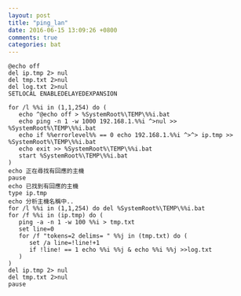 ```yaml
---
layout: post
title: "ping_lan"
date: 2016-06-15 13:09:26 +0800
comments: true
categories: bat
---
```


<pre><code>@echo off
del ip.tmp 2> nul
del tmp.txt 2>nul
del log.txt 2>nul
SETLOCAL ENABLEDELAYEDEXPANSION

for /l %%i in (1,1,254) do (
   echo ^@echo off > %SystemRoot%\TEMP\%%i.bat
   echo ping -n 1 -w 1000 192.168.1.%%i ^>nul >> %SystemRoot%\TEMP\%%i.bat
   echo if %%errorlevel%% == 0 echo 192.168.1.%%i ^>^> ip.tmp >> %SystemRoot%\TEMP\%%i.bat
   echo exit >> %SystemRoot%\TEMP\%%i.bat
   start %SystemRoot%\TEMP\%%i.bat
)
echo 正在尋找有回應的主機
pause
echo 已找到有回應的主機
type ip.tmp
echo 分析主機名稱中..
for /l %%i in (1,1,254) do del %SystemRoot%\TEMP\%%i.bat
for /f %%i in (ip.tmp) do (
   ping -a -n 1 -w 100 %%i > tmp.txt
   set line=0
   for /f "tokens=2 delims= " %%j in (tmp.txt) do (
      set /a line=!line!+1
      if !line! == 1 echo %%i %%j & echo %%i %%j >>log.txt
   )
)
del ip.tmp 2> nul
del tmp.txt 2>nul
pause
</code></pre>